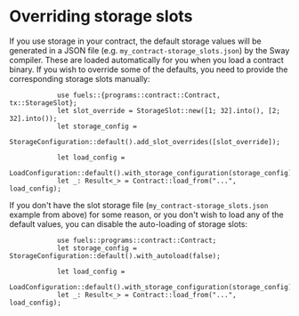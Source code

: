 # Overriding storage slots

If you use storage in your contract, the default storage values will be generated in a JSON file (e.g. `my_contract-storage_slots.json`) by the Sway compiler. These are loaded automatically for you when you load a contract binary. If you wish to override some of the defaults, you need to provide the corresponding storage slots manually:

```rust,ignore
            use fuels::{programs::contract::Contract, tx::StorageSlot};
            let slot_override = StorageSlot::new([1; 32].into(), [2; 32].into());
            let storage_config =
                StorageConfiguration::default().add_slot_overrides([slot_override]);

            let load_config =
                LoadConfiguration::default().with_storage_configuration(storage_config);
            let _: Result<_> = Contract::load_from("...", load_config);
```

If you don't have the slot storage file (`my_contract-storage_slots.json` example from above) for some reason, or you don't wish to load any of the default values, you can disable the auto-loading of storage slots:

```rust,ignore
            use fuels::programs::contract::Contract;
            let storage_config = StorageConfiguration::default().with_autoload(false);

            let load_config =
                LoadConfiguration::default().with_storage_configuration(storage_config);
            let _: Result<_> = Contract::load_from("...", load_config);
```
